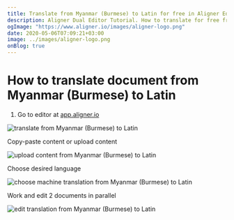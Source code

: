 ```yaml
---
title: Translate from Myanmar (Burmese) to Latin for free in Aligner Editor
description: Aligner Dual Editor Tutorial. How to translate for free from Myanmar (Burmese) to Latin. Aligner is multilingual document management platform. 
ogImage: "https://www.aligner.io/images/aligner-logo.png"
date: 2020-05-06T07:09:21+03:00
image: ../images/aligner-logo.png
onBlog: true
---
```


# How to translate document from Myanmar (Burmese) to Latin

1. Go to editor at [app.aligner.io](https://app.aligner.io "Aligner App web page")

![translate from Myanmar (Burmese) to Latin](../aligner-blank-editor.png "translate from Myanmar (Burmese) to Latin")

Copy-paste content or upload content

![upload content from Myanmar (Burmese) to Latin](../aligner-uploaded-document.png "upload content from Myanmar (Burmese) to Latin")

Choose desired language

![choose machine translation from Myanmar (Burmese) to Latin](../aligner-language-dropdown.png "choose machine translation from Myanmar (Burmese) to Latin")

Work and edit 2 documents in parallel

![edit translation from Myanmar (Burmese) to Latin](../aligner-double-sitded-editor.png "edit translation from Myanmar (Burmese) to Latin")

